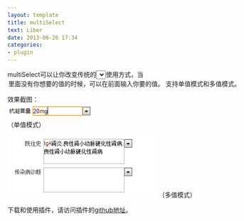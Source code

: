 ```yaml
---
layout: template
title: multiSelect
text: Liber
date: 2013-06-26 17:34
categories:
- plugin
---
```

multiSelect可以让你改变传统的<select></select>使用方式，当<option>里面没有你想要的值的时候，可以在前面输入你要的值。
支持单值模式和多值模式。

效果截图：  
<img src="/images/multiSelect1.png" />  
（单值模式）  

<img src="/images/multiSelect2.png" />  
（多值模式）  

下载和使用插件，请访问插件的[github地址][0]。

[0]: https://github.com/Mystist/multiSelect/
